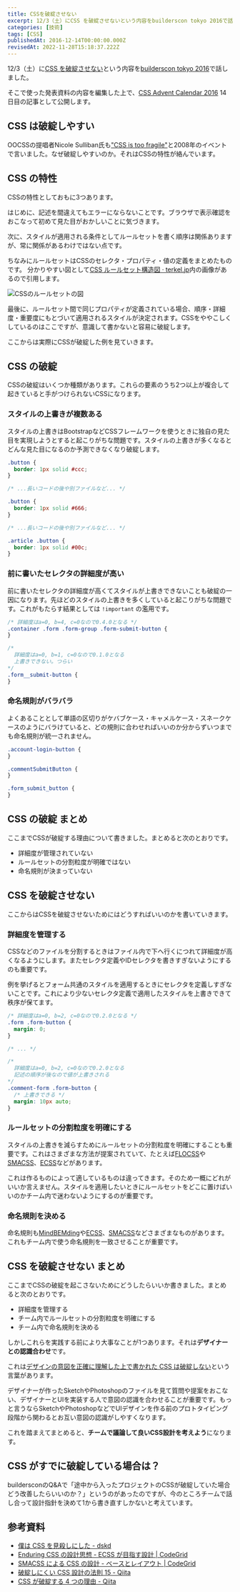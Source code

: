```yaml
---
title: CSSを破綻させない
excerpt: 12/3（土）にCSS を破綻させないという内容をbuilderscon tokyo 2016で話しました。
categories: [技術]
tags: [CSS]
publishedAt: 2016-12-14T00:00:00.000Z
revisedAt: 2022-11-28T15:18:37.222Z
---
```


12/3（土）に[CSS を破綻させない](https://builderscon.io/builderscon/tokyo/2016/session/720e29c6-9b11-46f3-adf4-f6f52e4fcbb9)という内容を[builderscon tokyo 2016](https://builderscon.io/builderscon/tokyo/2016)で話しました。

そこで使った発表資料の内容を編集した上で、[CSS Advent Calendar 2016](http://qiita.com/advent-calendar/2016/css) 14日目の記事として公開します。

## CSS は破綻しやすい

OOCSSの提唱者Nicole Sulliban氏も["CSS is too fragile"](http://www.andoh.org/2009/11/web-directions-east-2009-nicole.html)と2008年のイベントで言いました。なぜ破綻しやすいのか。それはCSSの特性が絡んでいます。

## CSS の特性

CSSの特性としておもに3つあります。

はじめに、記述を間違えてもエラーにならないことです。ブラウザで表示確認をおこなって初めて見た目がおかしいことに気づきます。

次に、スタイルが適用される条件としてルールセットを書く順序は関係ありますが、常に関係があるわけではない点です。

ちなみにルールセットはCSSのセレクタ・プロパティ・値の定義をまとめたものです。
分かりやすい図として[CSS ルールセット構造図 · terkel.jp](http://terkel.jp/archives/2011/09/css-rule-structure/)内の画像があるので引用します。

![CSSのルールセットの図](//blog-assets.kubosho.com/css-rule-set.png)

最後に、ルールセット間で同じプロパティが定義されている場合、順序・詳細度・重要度にもとづいて適用されるスタイルが決定されます。CSSをややこしくしているのはここですが、意識して書かないと容易に破綻します。

ここからは実際にCSSが破綻した例を見ていきます。

## CSS の破綻

CSSの破綻はいくつか種類があります。これらの要素のうち2つ以上が複合して起きていると手がつけられないCSSになります。

### スタイルの上書きが複数ある

スタイルの上書きはBootstrapなどCSSフレームワークを使うときに独自の見た目を実現しようとすると起こりがちな問題です。スタイルの上書きが多くなるとどんな見た目になるのか予測できなくなり破綻します。

```css
.button {
  border: 1px solid #ccc;
}

/* ...長いコードの後や別ファイルなど... */

.button {
  border: 1px solid #666;
}

/* ...長いコードの後や別ファイルなど... */

.article .button {
  border: 1px solid #00c;
}
```

### 前に書いたセレクタの詳細度が高い

前に書いたセレクタの詳細度が高くてスタイルが上書きできないことも破綻の一因になります。先ほどのスタイルの上書きを多くしていると起こりがちな問題です。これがもたらす結果としては `!important` の濫用です。

```css
/* 詳細度はa=0, b=4, c=0なので0.4.0となる */
.container .form .form-group .form-submit-button {
}

/*
  詳細度はa=0, b=1, c=0なので0.1.0となる
  上書きできない。つらい
*/
.form__submit-button {
}
```

### 命名規則がバラバラ

よくあることとして単語の区切りがケバブケース・キャメルケース・スネークケースのようにバラけていると、どの規則に合わせればいいのか分からずいつまでも命名規則が統一されません。

```css
.account-login-button {
}

.commentSubmitButton {
}

.form_submit_button {
}
```

## CSS の破綻 まとめ

ここまでCSSが破綻する理由について書きました。まとめると次のとおりです。

- 詳細度が管理されていない
- ルールセットの分割粒度が明確ではない
- 命名規則が決まっていない

## CSS を破綻させない

ここからはCSSを破綻させないためにはどうすればいいのかを書いていきます。

### 詳細度を管理する

CSSなどのファイルを分割するときはファイル内で下へ行くにつれて詳細度が高くなるようにします。またセレクタ定義やIDセレクタを書きすぎないようにするのも重要です。

例を挙げるとフォーム共通のスタイルを適用するときにセレクタを定義しすぎないことです。これにより少ないセレクタ定義で適用したスタイルを上書きできて秩序が保てます。

```css
/* 詳細度はa=0, b=2, c=0なので0.2.0となる */
.form .form-button {
  margin: 0;
}

/* ... */

/*
  詳細度はa=0, b=2, c=0なので0.2.0となる
  記述の順序が後なので値が上書きされる
*/
.comment-form .form-button {
  /* 上書きできる */
  margin: 10px auto;
}
```

### ルールセットの分割粒度を明確にする

スタイルの上書きを減らすためにルールセットの分割粒度を明確にすることも重要です。これはさまざまな方法が提案されていて、たとえば[FLOCSS](https://github.com/hiloki/flocss)や[SMACSS](https://smacss.com/)、[ECSS](http://ecss.io/)などがあります。

これは作るものによって適しているものは違ってきます。そのため一概にどれがいいか言えません。スタイルを適用したいときにルールセットをどこに置けばいいのかチーム内で迷わないようにするのが重要です。

### 命名規則を決める

命名規則も[MindBEMding](http://csswizardry.com/2013/01/mindbemding-getting-your-head-round-bem-syntax/)や[ECSS](http://ecss.io/chapter5.html#h-H2_1)、[SMACSS](https://smacss.com/book/categorizing)などさまざまなものがあります。これもチーム内で使う命名規則を一致させることが重要です。

## CSS を破綻させない まとめ

ここまでCSSの破綻を起こさないためにどうしたらいいか書きました。まとめると次のとおりです。

- 詳細度を管理する
- チーム内でルールセットの分割粒度を明確にする
- チーム内で命名規則を決める

しかしこれらを実践する前により大事なことが1つあります。それは<strong>デザイナーとの認識合わせ</strong>です。

これは[デザインの意図を正確に理解した上で書かれた CSS は破綻しない](http://morishitter.hatenablog.com/entry/2016/07/29/204642)という言葉があります。

デザイナーが作ったSketchやPhotoshopのファイルを見て質問や提案をおこない、デザイナーとUIを実装する人で意図の認識を合わせることが重要です。もっと言うならSketchやPhotoshopなどでUIデザインを作る前のプロトタイピング段階から関わるとお互い意図の認識がしやすくなります。

これを踏まえてまとめると、<strong>チームで議論して良いCSS設計を考えよう</strong>になります。

## CSS がすでに破綻している場合は？

buildersconのQ&Aで「途中から入ったプロジェクトのCSSが破綻していた場合どう改善したらいいのか？」というのがあったのですが、今のところチームで話し合って設計指針を決めて1から書き直すしかないと考えています。

## 参考資料

- [僕は CSS を見殺しにした - dskd](http://dskd.jp/archives/54.html)
- [Enduring CSS の設計思想 - ECSS が目指す設計 | CodeGrid](https://app.codegrid.net/entry/2016-ecss-1)
- [SMACSS による CSS の設計 - ベースとレイアウト | CodeGrid](https://app.codegrid.net/entry/smacss-1)
- [破綻しにくい CSS 設計の法則 15 - Qiita](http://qiita.com/BYODKM/items/b8f545453f656270212a)
- [CSS が破綻する 4 つの理由 - Qiita](http://qiita.com/BYODKM/items/8c777db2d89f4e830c93)
